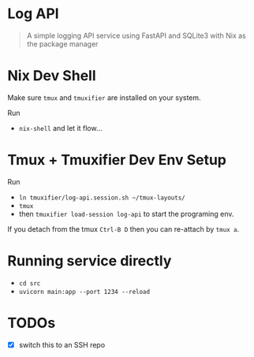 # Log API

> A simple logging API service using FastAPI and SQLite3 with Nix as the package manager

# Nix Dev Shell

Make sure `tmux` and `tmuxifier` are installed on your system.

Run

- `nix-shell` and let it flow...

# Tmux + Tmuxifier Dev Env Setup

Run 

- `ln tmuxifier/log-api.session.sh ~/tmux-layouts/`
- `tmux`
- then `tmuxifier load-session log-api` to start the programing env.

If you detach from the tmux `Ctrl-B D` then you can re-attach by `tmux a`.

# Running service directly

- `cd src`
- `uvicorn main:app --port 1234 --reload`

# TODOs

- [x] switch this to an SSH repo

